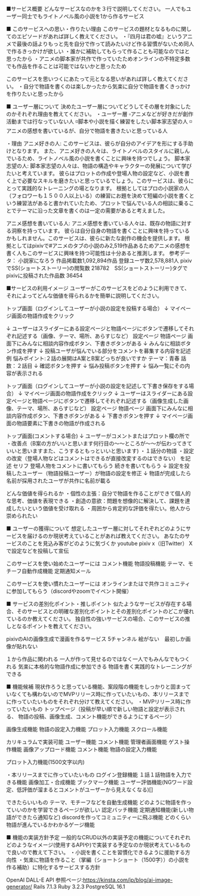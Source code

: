 ■サービス概要
どんなサービスなのかを３行で説明してください。
一人でもユーザー同士でもライトノベル風の小説を1から作るサービス

■ このサービスへの思い・作りたい理由
このサービスの題材となるものに関してのエピソードがあれば詳しく教えてください。
・『四月は君の嘘』というアニメで最後の話よりもっと先を自分で作って読みたいけど作る習慣がないため同人で作るきっかけが欲しい
・誰かに補助してもらって作ることも可能なのではと思ったから
・アニメの脚本家が共作で作っていたためオンラインの不特定多数でも作品を作ることは可能ではないかと思ったため

このサービスを思いつくにあたって元となる思いがあれば詳しく教えてください。
・自分で物語を書くのは楽しかったから気楽に自分で物語を書くきっかけを作りたいと思ったから

■ ユーザー層について
決めたユーザー層についてどうしてその層を対象にしたのかそれぞれ理由を教えてください。
・ユーザー層
▫️アニメなどが好きだが創作活動までは行なっていない人
◽️脚本や小説を描く練習をしたい脚本家志望の人
◽️アニメの感想を書いているが、自分で物語を書きたいと思っている人

・理由
アニメ好きの人:
このサービスは、彼らが自分のアイデアを形にする手助けとなります。
また、アニメ好きの人々は、ライトノベルのスタイルに親しんでいるため、ライトノベル風の小説を書くことに興味を持つでしょう。
脚本家志望の人:
脚本家志望の人々は、物語の構造やキャラクターの発展について学びたいと考えています。
彼らはプロットの作成や登場人物の設定など、小説を書く上で必要なスキルを磨きたいと思っているでしょう。このサービスは、彼らにとって実践的なトレーニングの場となります。
根拠としてはプロの小説家の人（フォロワーも１５００人以上いる）の練習にお題を決めて短編の小説を書くという練習法があると書かれていたため、プロットで悩んでいる人の相談に乗ることでテーマに沿った文章を書くのは一定の需要があると考えました。

アニメ感想を書いている人:
アニメ感想を書いている人々は、既存の物語に対する洞察を持っています。
彼らは自分自身の物語を書くことに興味を持っているかもしれません。このサービスは、彼らに新たな創作の機会を提供します。
根拠としてはpixivで#アニメのタブの小説のみ2,519作品あるためアニメの感想を書く人もこのサービスに興味を持つ可能性は十分あると推測します。
参考データ：
小説家になろう
作品掲載数1,092,894作品 登録ユーザ数2,578,881人
pixivでSS(ショートストーリー)の閲覧数 218782　SS(ショートストーリー)タグでpixivに投稿された作品数 36454




■サービスの利用イメージ
ユーザーがこのサービスをどのように利用できて、それによってどんな価値を得られるかを簡単に説明してください。

トップ画面（ログインしてユーザーが小説の設定を投稿する場合）
↓
マイページ画面の物語作成をクリック

↓
ユーザーはスライダーにある設定ページと物語ページにボタンで遷移してそれぞれ記述する（画像、テーマ、場所、あらすじなど）
設定ページ
物語ページ
画面下にみんなに相談内容作成ボタン、下書きボタンがある
↓
みんなに相談ボタン作成を押す
↓
投稿ユーザが悩んでいる部分をコメントを募集する内容を記述
例
悩みポイント:２話の展開はA案とB案どっちが良いですか
テーマ：青春
話数：２話目
↓
確認ボタンを押す
↓
悩み投稿ボタンを押す
↓
悩み一覧にその内容が表示される



トップ画面（ログインしてユーザーが小説の設定を記述して下書き保存をする場合）
↓
マイページ画面の物語作成をクリック
↓
ユーザーはスライダーにある設定ページと物語ページにボタンで遷移してそれぞれ記述する（画像生成した画像、テーマ、場所、あらすじなど）
設定ページ
物語ページ
画面下にみんなに相談内容作成ボタン、下書きボタンがある
↓
下書きボタンを押す
↓
マイページ画面の物語要素に下書きの物語が作成される


トップ画面(コメントする場合)
↓
ユーザーがコメントまたはプロット欄の所で
・改善点（B案の方がいいと思います何行目の〜〜ところが〜〜が伝わってきていいと思いますまた、こうするともっといいと思います)
・１話分の物語
・設定の改変（登場人物などはコメントはできるが直接改変するのはできない）
を記述
セリフ
登場人物をコメントに書いてもらう
続きを書いてもらう
↓
設定を投稿したユーザー（物語投稿ユーザー）が物語の設定を修正
↓
物語が完成したら名前が採用されたユーザが共作に名前が載る

どんな価値を得られるか
・個性の主張：自分で物語を作ることができて個人的な思考、価値を表現できる
・創造の意欲：問題を想像的に解決して、課題を達成したいという価値を受け取れる
・周囲から肯定的な評価を得たい。他人から崇められたい


■ ユーザーの獲得について
想定したユーザー層に対してそれぞれどのようにサービスを届けるのか現状考えていることがあれば教えてください。
あなたのサービスのことを見込み客がどのように気づくか
youtube pixiv x（旧Twitter）
Xで設定などを投稿して宣伝

このサービスを使い始めたユーザーには
コメント機能
物語投稿機能
テーマ、モチーフ自動作成機能
定期通知メール

このサービスを使い慣れたユーザーには
オンラインまたはで共作コミュニティに参加してもらう（discordやzoomでイベント開催）




■ サービスの差別化ポイント・推しポイント
似たようなサービスが存在する場合、そのサービスとの明確な差別化ポイントとその差別化ポイントのどこが優れているのか教えてください。
独自性の強いサービスの場合、このサービスの推しとなるポイントを教えてください。

pixivのAIの画像生成で漫画を作るサービス
5チャンネル
絵がない　最初しか画像が貼れない

１から作品に関われる
一人が作って見せるのではなく一人でもみんなでもつくれる
気楽に本格的な物語作成に参加できる
物語を書く実践的なトレーニングができる


■ 機能候補
現状作ろうと思っている機能、案段階の機能をしっかりと固まっていなくても構わないのでMVPリリース時に作っていたいもの、本リリースまでに作っていたいものをそれぞれ分けて教えてください。
・MVPリリース時に作っていたいもの
トップページ（投稿が早い順で新しい物語と設定が表示される、
物語の投稿、画像生成、コメント機能ができるようにするページ）

画像生成機能
物語の設定入力機能
プロット入力機能
スクロール機能

カリキュラムで実装可能
ユーザー機能
コメント機能
管理者画面機能
ゲスト操作機能
画像アップロード機能
コメント機能
物語の設定入力機能

プロット入力機能(1500文字以内)


・本リリースまでに作っていたいもの
ログイン登録機能
１話１話物語を入力できる機能
画像加工・合成機能
ブックマーク機能
ユーザー評価機能(NGワード設定、低評価が溜まるとコメントがユーザーから見えなくなる)[]


できたらいいもの
テーマ、モチーフなどを自動生成機能
どのように物語を作っていいのかを学習できるページが欲しい
認定バッチ機能
定期通知機能(新しい物語ができたら通知など)
discordを作ってコミュニティーに飛ぶ機能
どのくらい物語が進んでいるかわかるゲージ機能

■ 機能の実装方針予定
一般的なCRUD以外の実装予定の機能についてそれぞれどのようなイメージ(使用するAPIや)で実装する予定なのか現状考えているもので良いので教えて下さい。
・小説を書くことを習慣化できるように援助する方向性
・気楽に物語を作ること（掌編（ショートショート（1500字））の小説を作る補助）に特化するサービスする方針

OpenAI DALL-E API
参照ページ:https://kinsta.com/jp/blog/ai-image-generator/
Rails 7.1.3
Ruby 3.2.3
PostgreSQL 16.1




